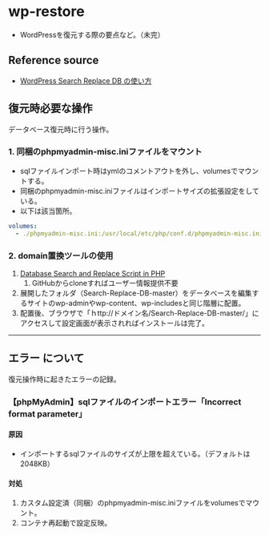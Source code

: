 # wp-restore

- WordPressを復元する際の要点など。（未完）

## Reference source

- [WordPress Search Replace DB の使い方](https://www.webdesignleaves.com/pr/wp/wp_search_replace_db.html/)

## 復元時必要な操作

データベース復元時に行う操作。

### 1. 同梱のphpmyadmin-misc.iniファイルをマウント

- sqlファイルインポート時はymlのコメントアウトを外し、volumesでマウントする。
- 同梱のphpmyadmin-misc.iniファイルはインポートサイズの拡張設定をしている。
- 以下は該当箇所。

```yml
volumes:
  - ./phpmyadmin-misc.ini:/usr/local/etc/php/conf.d/phpmyadmin-misc.ini
```

### 2. domain置換ツールの使用

1. [Database Search and Replace Script in PHP](https://github.com/interconnectit/Search-Replace-DB)
   1. GitHubからcloneすればユーザー情報提供不要
2. 展開したフォルダ（Search-Replace-DB-master）をデータベースを編集するサイトのwp-adminやwp-content、wp-includesと同じ階層に配置。
3. 配置後、ブラウザで「ｈttp://ドメイン名/Search-Replace-DB-master/」にアクセスして設定画面が表示されればインストールは完了。

---

## エラー について

復元操作時に起きたエラーの記録。

### 【phpMyAdmin】sqlファイルのインポートエラー「Incorrect format parameter」

#### 原因

- インポートするsqlファイルのサイズが上限を超えている。（デフォルトは2048KB）

#### 対処

1. カスタム設定済（同梱）のphpmyadmin-misc.iniファイルをvolumesでマウント。
2. コンテナ再起動で設定反映。
